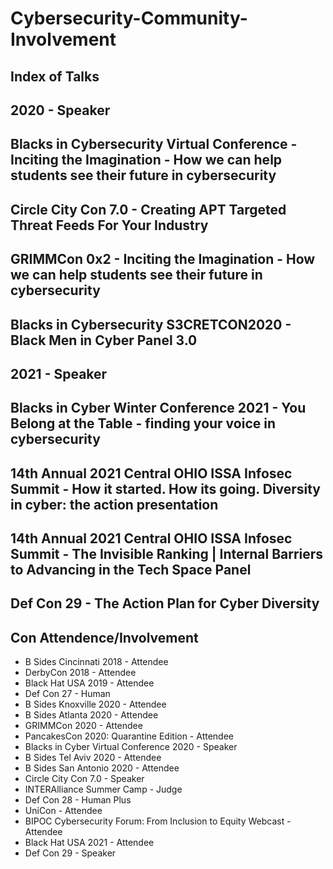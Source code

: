 # Cybersecurity-Community-Involvement

## Index of Talks

## 2020 - Speaker

## **Blacks in Cybersecurity Virtual Conference - Inciting the Imagination - How we can help students see their future in cybersecurity**

## **Circle City Con 7.0 - Creating APT Targeted Threat Feeds For Your Industry**

## **GRIMMCon 0x2 - Inciting the Imagination - How we can help students see their future in cybersecurity**

## **Blacks in Cybersecurity S3CRETCON2020 - Black Men in Cyber Panel 3.0**

## 2021 - Speaker

## **Blacks in Cyber Winter Conference 2021 - You Belong at the Table - finding your voice in cybersecurity**

## **14th Annual 2021 Central OHIO ISSA Infosec Summit - How it started. How its going. Diversity in cyber: the action presentation**

## **14th Annual 2021 Central OHIO ISSA Infosec Summit - The Invisible Ranking | Internal Barriers to Advancing in the Tech Space Panel**

## **Def Con 29 - The Action Plan for Cyber Diversity**

## Con Attendence/Involvement

* B Sides Cincinnati 2018 - Attendee
* DerbyCon 2018 - Attendee
* Black Hat USA 2019 - Attendee
* Def Con 27 - Human
* B Sides Knoxville 2020 - Attendee
* B Sides Atlanta 2020 - Attendee
* GRIMMCon 2020 - Attendee
* PancakesCon 2020: Quarantine Edition - Attendee
* Blacks in Cyber Virtual Conference 2020 - Speaker
* B Sides Tel Aviv 2020 - Attendee
* B Sides San Antonio 2020 - Attendee
* Circle City Con 7.0 - Speaker
* INTERAlliance Summer Camp - Judge
* Def Con 28 - Human Plus
* UniCon - Attendee
* BIPOC Cybersecurity Forum: From Inclusion to Equity Webcast - Attendee
* Black Hat USA 2021 - Attendee
* Def Con 29 - Speaker
